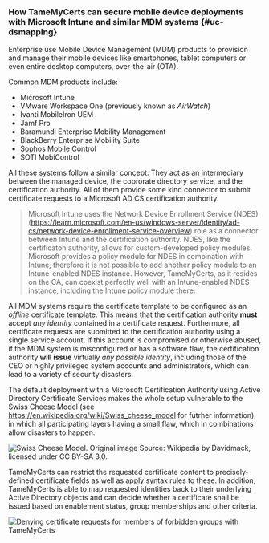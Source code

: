 ### How TameMyCerts can secure mobile device deployments with Microsoft Intune and similar MDM systems {#uc-dsmapping}

Enterprise use Mobile Device Management (MDM) products to provision and manage their mobile devices like smartphones, tablet computers or even entire desktop computers, over-the-air (OTA).

Common MDM products include:

- Microsoft Intune
- VMware Workspace One (previously known as _AirWatch_)
- Ivanti MobileIron UEM
- Jamf Pro
- Baramundi Enterprise Mobility Management
- BlackBerry Enterprise Mobility Suite
- Sophos Mobile Control
- SOTI MobiControl

All these systems follow a similar concept: They act as an intermediary between the managed device, the coprorate directory service, and the certification authority. All of them provide some kind connector to submit certificate requests to a Microsoft AD CS certification authority.

> Microsoft Intune uses the Network Device Enrollment Service (NDES) (<https://learn.microsoft.com/en-us/windows-server/identity/ad-cs/network-device-enrollment-service-overview>) role as a connector between Intune and the certification authority. NDES, like the certificaton authority, allows for custom-developed policy modules. Microsoft provides a policy module for NDES in combination with Intune, therefore it is not possible to add another policy module to an Intune-enabled NDES instance. However, TameMyCerts, as it resides on the CA, can coexist perfectly well with an Intune-enabled NDES instance, including the Intune policy module there.

All MDM systems require the certificate template to be configured as an _offline_ certificate template. This means that the certification authority **must** accept _any identity_ contained in a certificate request. Furthermore, all certificate requests are submitted to the certification authority using a single service account. If this account is compromised or otherwise abused, if the MDM system is misconfigured or has a software flaw, the certification authority **will issue** virtually _any possible identity_, including those of the CEO or highly privileged system accounts and administrators, which can lead to a variety of security disasters.

The default deployment with a Microsoft Certification Authority using Active Directory Certificate Services makes the whole setup vulnerable to the Swiss Cheese Model (see <https://en.wikipedia.org/wiki/Swiss_cheese_model> for futrher information), in which all participating layers having a small flaw, which in combinations allow disasters to happen.

![Swiss Cheese Model. Original image Source: Wikipedia by Davidmack, licensed under CC BY-SA 3.0.](resources/Swiss-Cheese-Model.png)

TameMyCerts can restrict the requested certificate content to precisely-defined certificate fields as well as apply syntax rules to these. In addition, TameMyCerts is able to map requested identities back to their underlying Active Directory objects and can decide whether a certificate shall be issued based on enablement status, group memberships and other criteria.

![Denying certificate requests for members of forbidden groups with TameMyCerts](resources/deny-forbidden-group.png)
